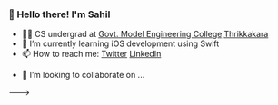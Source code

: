 ### 👋 Hello there! I'm Sahil

- 👨‍🎓 CS undergrad at [Govt. Model Engineering College,Thrikkakara](https://www.mec.ac.in/)
- 🌱 I’m currently learning iOS development using Swift
- 📫 How to reach me: [Twitter](https://twitter.com/sahilsaitn) [LinkedIn](https://www.linkedin.com/in/sahilsait/)

<!---
<!-- - 👨‍💻 Full Stack Engineer -->
<!-- SahilSait/SahilSait is a ✨ special ✨ repository because its `README.md` (this file) appears on your GitHub profile.
You can click the Preview link to take a look at your changes. -->
- 💞️ I’m looking to collaborate on ...
<!-- - 👀 I’m interested in MERN stack and Django -->
--->
